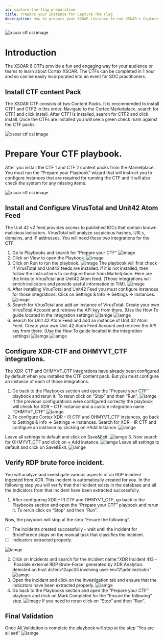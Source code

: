 ```yaml
---
id: capture-the-flag-preparation
title: Prepare your instance for Capture The Flag
description: How to prepare your XSOAR instance to run XSOAR's Capture The Flag challenge.
---
```

![ xsoar ctf csi image](../../../docs/doc_imgs/reference/CaptureTheFlag/ctfcsiimage.jpg)

# Introduction
The XSOAR 8 CTFs provide a fun and engaging way for your audience or teams to learn about Cortex XSOAR.
The CTFs can be completed in 1 hour and so can be easily incorporated into an event for SOC practitioners. 


## Install CTF content Pack

The XSOAR CTF consists of two Content Packs. It is recommended to install CTF1 and CTF2 in this order. 
Navigate to the Cortex Marketplace, search for CTF1 and click install.
After CTF1 is installed, search for CTF2 and click install. Once the CTFs are installed you will see a green check mark against the CTF packs. 

![ xsoar ctf csi image](../../../docs/doc_imgs/reference/CaptureTheFlag/marketplace_search_for_ctf.png)

# Prepare Your CTF playbook.
After you install the CTF 1 and CTF 2 content packs from the Marketplace. 
You must run the “Prepare your Playbook” wizard that will instruct you to configure instances that are required for 
running the CTF and it will also check the system for any missing items.

![ xsoar ctf csi image](../../../docs/doc_imgs/reference/CaptureTheFlag/marketplace_search_for_ctf.png)


## Install and Configure VirusTotal and Unit42 Atom Feed
The Unit 42 v2 feed provides access to published IOCs that contain known malicious indicators. 
VirusTotal will analyze suspicious hashes, URLs, domains, and IP addresses. You will need these two integrations for the CTF.
1. Go to Playbooks and search for “Prepare your CTF”
![image](../../../docs/doc_imgs/reference/CaptureTheFlag/image6.png)
2. Click on View to open the Playbook.
![image](../../../docs/doc_imgs/reference/CaptureTheFlag/image9.png)
3. Click on Run to run the playbook.
![image](../../../docs/doc_imgs/reference/CaptureTheFlag/image8.png)
The playbook will first check if VirusTotal and Unit42 feeds are installed. If it is not installed, then follow the instructions to configure those from Marketplace. Here are the links to VirusTotal and Unit42 Atom feed. (Those integrations will enrich indicators and provide useful information to TIM).
![image](../../../docs/doc_imgs/reference/CaptureTheFlag/image11.png)
4. After installing VirusTotal and Unit42 Feed you must configure instances for those integrations. Click on Settings & Info -> Settings -> Instances.
![image](../../../docs/doc_imgs/reference/CaptureTheFlag/image10.png)
5. Search for VirusTotal and add an instance of VirusTotal. Create your own VirusTotal Account and retrieve the API key from there. (Use the How To guide located in the integration settings)
![iamge](../../../docs/doc_imgs/reference/CaptureTheFlag/image13.png)
![iamge](../../../docs/doc_imgs/reference/CaptureTheFlag/image12.png)
6. Search for Unit 42 Atom Feed and add an instance of Unit 42 Atom Feed. Create your own Unit 42 Atom Feed Account and retrieve the API key from there. (Use the How To guide located in the integration settings)
![iamge](../../../docs/doc_imgs/reference/CaptureTheFlag/image16.png)
![iamge](../../../docs/doc_imgs/reference/CaptureTheFlag/image14.png)


## Configure XDR-CTF and OHMYVT_CTF integrations.
The XDR-CTF and OHMYVT_CTF integrations have already been configured by default when you installed the CTF content pack. But you must configure an instance of each of those integrations. 
1. Go back to the Playbooks section and open the “Prepare your CTF” playbook and rerun it. To rerun click on “Stop” and then “Run”.
![iamge](../../../docs/doc_imgs/reference/CaptureTheFlag/image15.png)
    If the previous configurations were configured correctly the playbook will check for XDR – CTF instance and a custom integration name “OHMYVT_CTF”
![iamge](../../../docs/doc_imgs/reference/CaptureTheFlag/image18.png)
2. To configure Cortex XDR – IR CTF and OHMYVT_CTF instances, go back to Settings & Info -> Settings -> Instances.
Search for XDR - IR CTF and configure an instance by clicking on +Add Instance.
![iamge](../../../docs/doc_imgs/reference/CaptureTheFlag/image19.png)

Leave all settings to default and click on Save&Exit.
![iamge](../../../docs/doc_imgs/reference/CaptureTheFlag/image20.png)
3. Now search for OHMYVT_CTF and click on + Add instance.
![iamge](../../../docs/doc_imgs/reference/CaptureTheFlag/image21.png)
Leave all settings to default and click on Save&Exit.
![iamge](../../../docs/doc_imgs/reference/CaptureTheFlag/image22.png)


## Verify RDP brute force incident.

You will analyze and investigate various aspects of an RDP incident ingested from XDR. This incident is automatically created for you. In the following step you will verify that the incident exists in the database and all the indicators from that incident have been extracted successfully.  
1. After configuring XDR – IR CTF and OHMYVT_CTF, go back to the Playbooks section and open the “Prepare your CTF” playbook and rerun it. 
To rerun click on “Stop” and then “Run”. 

Now, the playbook will stop at the step “Ensure the following”.

-[ ] The incidents created successfully - wait until the incident for BruteForece stops on the manual task that classifies the incident.
-[ ] Indicators extracted properly.

![iamge](../../../docs/doc_imgs/reference/CaptureTheFlag/image23.png)

2. Click on Incidents and search for the incident name:“XDR Incident 413 - 'Possible external RDP Brute-Force' generated by XDR Analytics detected on host dc1env12apc05 involving user env12\administrator”
![iamge](../../../docs/doc_imgs/reference/CaptureTheFlag/image24.png)
3. Open the incident and click on the Investigation tab and ensure that the indicators have been extracted properly. 
![iamge](../../../docs/doc_imgs/reference/CaptureTheFlag/image1.png)
4. Go back to the Playbooks section and open the “Prepare your CTF” playbook and click on Mark Completed for the “Ensure the following” step.
![image](../../../docs/doc_imgs/reference/CaptureTheFlag/image2.png)
If you need to rerun click on “Stop” and then “Run”.


## Final Validation

Once All Validation is complete the playbook will stop at the step “You are all set!” 
![iamge](../../../docs/doc_imgs/reference/CaptureTheFlag/image3.png)